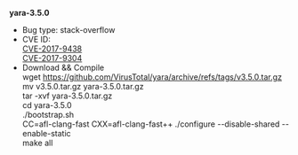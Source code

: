 **yara-3.5.0**
* Bug type: stack-overflow
* CVE ID:    
[CVE-2017-9438](https://cve.mitre.org/cgi-bin/cvename.cgi?name=CVE-2017-9438)    
[CVE-2017-9304](https://cve.mitre.org/cgi-bin/cvename.cgi?name=CVE-2017-9304)    
* Download && Compile    
wget https://github.com/VirusTotal/yara/archive/refs/tags/v3.5.0.tar.gz    
mv v3.5.0.tar.gz yara-3.5.0.tar.gz    
tar -xvf yara-3.5.0.tar.gz     
cd yara-3.5.0    
./bootstrap.sh     
CC=afl-clang-fast CXX=afl-clang-fast++ ./configure --disable-shared --enable-static    
make all
